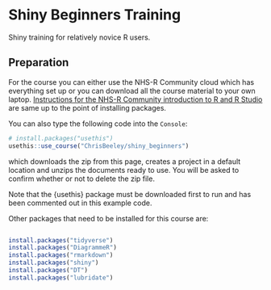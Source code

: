 # Shiny Beginners Training

Shiny training for relatively novice R users.

## Preparation

For the course you can either use the NHS-R Community cloud which has everything
set up or you can download all the course material to your own laptop.
[Instructions for the NHS-R Community introduction to R and R Studio](https://philosopher-analyst.netlify.app/collection/nhsr-intro/prework/) 
are same up to the point of installing packages.

You can also type the following code into the `Console`:

``` r
# install.packages("usethis")
usethis::use_course("ChrisBeeley/shiny_beginners")

```

which downloads the zip from this page, creates a project in a default location 
and unzips the documents ready to use. You will be asked to confirm whether or 
not to delete the zip file.

Note that the {usethis} package must be downloaded first to run and has been 
commented out in this example code.

Other packages that need to be installed for this course are:

```r

install.packages("tidyverse")
install.packages("DiagrammeR")
install.packages("rmarkdown")
install.packages("shiny")
install.packages("DT")
install.packages("lubridate")

```

